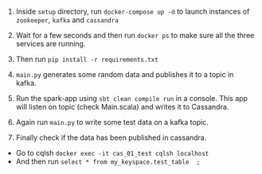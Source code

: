 
1. Inside `setup` directory, run `docker-compose up -d` to launch instances of `zookeeper`, `kafka` and `cassandra`

2. Wait for a few seconds and then run `docker ps` to make sure all the three services are running.

3. Then run `pip install -r requirements.txt`

4. `main.py` generates some random data and publishes it to a topic in kafka.

5. Run the spark-app using `sbt clean compile run` in a console. This app will listen on topic (check Main.scala) and writes it to Cassandra.

6. Again run `main.py` to write some test data on a kafka topic.

7. Finally check if the data has been published in cassandra.
  * Go to cqlsh `docker exec -it cas_01_test cqlsh localhost`
  * And then run `select * from my_keyspace.test_table  ;`
